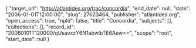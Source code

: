 {
  "target_url": "http://atlantides.org/trac/concordia", 
  "end_date": null, 
  "date": "2006-01-01T12:00:00", 
  "slug": 27623464, 
  "publisher": "atlantides.org", 
  "open_access": true, 
  "npld": false, 
  "title": "Concordia", 
  "subjects": [], 
  "collections": [], 
  "record_id": "20060101T120000/qUsavxxY6N1abwlbTE6Aew==", 
  "scope": "root", 
  "start_date": null
}

